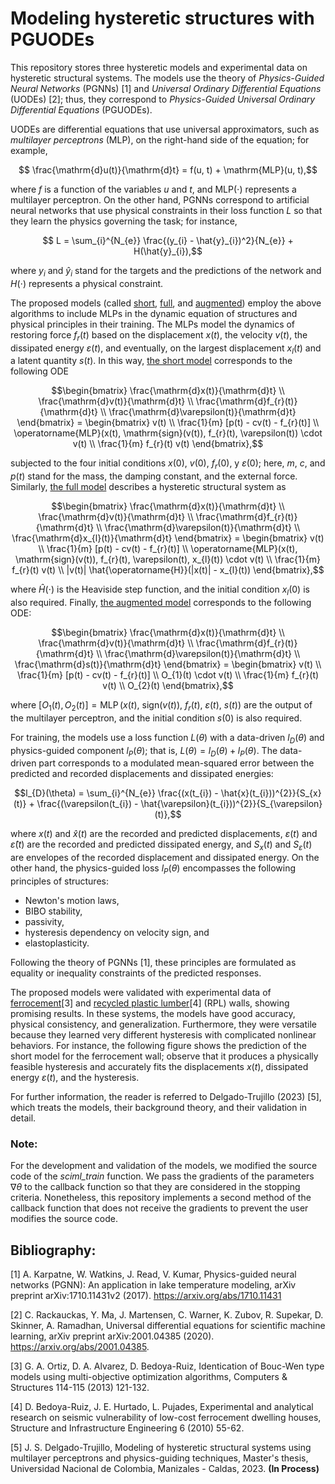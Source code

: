 # Modeling hysteretic structures with PGUODEs

This repository stores three hysteretic models and experimental data on hysteretic structural systems. The models use the theory of *Physics-Guided Neural Networks* (PGNNs) [1] and *Universal Ordinary Differential Equations* (UODEs) [2]; thus, they correspond to *Physics-Guided Universal Ordinary Differential Equations* (PGUODEs).

UODEs are differential equations that use universal approximators, such as *multilayer perceptrons* (MLP), on the right-hand side of the equation; for example,

$$ \frac{\mathrm{d}u(t)}{\mathrm{d}t} = f(u, t) + \mathrm{MLP}(u, t),$$

where $f$ is a function of the variables $u$ and $t$, and $\mathrm{MLP}(\cdot)$ represents a multilayer perceptron. On the other hand, PGNNs correspond to artificial neural networks that use physical constraints in their loss function $L$ so that they learn the physics governing the task; for instance,

$$ L = \sum_{i}^{N_{e}} \frac{(y_{i} - \hat{y}_{i})^2}{N_{e}} + H(\hat{y}_{i}),$$

where $y_{i}$ and $\hat{y}_{i}$ stand for the targets and the predictions of the network and $H(\cdot)$ represents a physical constraint.

The proposed models (called [short](./short_model/), [full](./full_model/), and [augmented](./augme_model/)) employ the above algorithms to include MLPs in the dynamic equation of structures and physical principles in their training. The MLPs model the dynamics of restoring force $f_{r}(t)$ based on the displacement $x(t)$, the velocity $v(t)$, the dissipated energy $\varepsilon(t)$, and eventually, on the largest displacement $x_{l}(t)$ and a latent quantity $s(t)$. In this way, [the short model](./short_model/) corresponds to the following ODE

```math
\begin{bmatrix}
    \frac{\mathrm{d}x(t)}{\mathrm{d}t}  \\
    \frac{\mathrm{d}v(t)}{\mathrm{d}t}  \\
    \frac{\mathrm{d}f_{r}(t)}{\mathrm{d}t}  \\
    \frac{\mathrm{d}\varepsilon(t)}{\mathrm{d}t}
\end{bmatrix}
=
\begin{bmatrix}
    v(t) \\
    \frac{1}{m} [p(t) - cv(t) - f_{r}(t)] \\
    \operatorname{MLP}(x(t), \mathrm{sign}(v(t)), f_{r}(t), \varepsilon(t)) \cdot v(t)  \\
    \frac{1}{m} f_{r}(t) v(t)
\end{bmatrix},
```

subjected to the four initial conditions $x(0)$, $v(0)$, $f_{r}(0)$, y $\varepsilon(0)$; here, $m$, $c$, and $p(t)$ stand for the mass, the damping constant, and the external force. Similarly, [the full model](./full_model/) describes a hysteretic structural system as
```math
\begin{bmatrix}
    \frac{\mathrm{d}x(t)}{\mathrm{d}t}  \\
    \frac{\mathrm{d}v(t)}{\mathrm{d}t}  \\
    \frac{\mathrm{d}f_{r}(t)}{\mathrm{d}t}  \\
    \frac{\mathrm{d}\varepsilon(t)}{\mathrm{d}t}  \\
    \frac{\mathrm{d}x_{l}(t)}{\mathrm{d}t}
\end{bmatrix}
= 
\begin{bmatrix}
        v(t) \\
        \frac{1}{m} [p(t) - cv(t) - f_{r}(t)]            \\
        \operatorname{MLP}(x(t), \mathrm{sign}(v(t)), f_{r}(t), \varepsilon(t), x_{l}(t)) \cdot v(t) \\
        \frac{1}{m} f_{r}(t) v(t)  \\
        |v(t)| \hat{\operatorname{H}}(|x(t)| - x_{l}(t))
\end{bmatrix},
```
where $\hat{H}(\cdot)$ is the Heaviside step function, and the initial condition $x_{l}(0)$ is also required. Finally, [the augmented model](./augme_model/) corresponds to the following ODE:
```math
\begin{bmatrix}
    \frac{\mathrm{d}x(t)}{\mathrm{d}t}  \\
    \frac{\mathrm{d}v(t)}{\mathrm{d}t}  \\
    \frac{\mathrm{d}f_{r}(t)}{\mathrm{d}t}  \\
    \frac{\mathrm{d}\varepsilon(t)}{\mathrm{d}t}  \\
    \frac{\mathrm{d}s(t)}{\mathrm{d}t}
\end{bmatrix}
= 
\begin{bmatrix}
    v(t)                                    \\
    \frac{1}{m} [p(t) - cv(t) - f_{r}(t)]   \\
    O_{1}(t) \cdot v(t)                     \\
    \frac{1}{m} f_{r}(t) v(t)               \\
    O_{2}(t)
\end{bmatrix},
```
where $[O_{1}(t), O_{2}(t)] = \operatorname{MLP}(x(t),\ \mathrm{sign}(v(t)),\ f_{r}(t),\ \varepsilon(t),\ s(t))$ are the output of the multilayer perceptron, and the initial condition $s(0)$ is also required. 

For training, the models use a loss function $L(\theta)$ with a data-driven $l_{D}(\theta)$ and physics-guided component $l_{P}(\theta)$; that is, $L(\theta) = l_{D}(\theta) + l_{P}(\theta)$. The data-driven part corresponds to a modulated mean-squared error between the predicted and recorded displacements and dissipated energies:

$$l_{D}(\theta) = \sum_{i}^{N_{e}} \frac{(x(t_{i}) - \hat{x}(t_{i}))^{2}}{S_{x}(t)} + \frac{(\varepsilon(t_{i}) - \hat{\varepsilon}(t_{i}))^{2}}{S_{\varepsilon}(t)},$$

where $x(t)$ and $\hat{x}(t)$ are the recorded and predicted displacements, $\varepsilon(t)$ and $\hat{\varepsilon}(t)$ are the recorded and predicted dissipated energy, and $S_{x}(t)$ and $S_{\varepsilon}(t)$ are envelopes of the recorded displacement and dissipated energy. On the other hand, the physics-guided loss $l_{P}(\theta)$ encompasses the following principles of structures:

- Newton's motion laws,
- BIBO stability,
- passivity,
- hysteresis dependency on velocity sign, and
- elastoplasticity.

Following the theory of PGNNs [1], these principles are formulated as equality or inequality constraints of the predicted responses.

The proposed models were validated with experimental data of [ferrocement](./tests/gilb_data)[3] and [recycled plastic lumber](./tests/rpl_data)[4] (RPL) walls, showing promising results. In these systems, the models have good accuracy, physical consistency, and generalization. Furthermore, they were versatile because they learned very different hysteresis with complicated nonlinear behaviors. For instance, the following figure shows the prediction of the short model for the ferrocement wall; observe that it produces a physically feasible hysteresis and accurately fits the displacements $x(t)$, dissipated energy $\varepsilon(t)$, and the hysteresis.


For further information, the reader is referred to Delgado-Trujillo (2023) [5], which treats the models, their background theory, and their validation in detail.

### Note:
For the development and validation of the models, we modified the source code of the *sciml_train* function. We pass the gradients of the parameters $\nabla \theta$ to the callback function so that they are considered in the stopping criteria. Nonetheless, this repository implements a second method of the callback function that does not receive the gradients to prevent the user modifies the source code.

## Bibliography:
[1] A. Karpatne, W. Watkins, J. Read, V. Kumar, Physics-guided neural networks (PGNN): An application in lake temperature modeling, arXiv preprint arXiv:1710.11431v2 (2017). https://arxiv.org/abs/1710.11431

[2] C. Rackauckas, Y. Ma, J. Martensen, C. Warner, K. Zubov, R. Supekar, D. Skinner, A. Ramadhan, Universal differential equations for scientific machine learning, arXiv preprint arXiv:2001.04385 (2020). https://arxiv.org/abs/2001.04385.

[3] G. A. Ortiz, D. A. Alvarez, D. Bedoya-Ruiz, Identication of Bouc-Wen type models using multi-objective optimization algorithms, Computers & Structures 114-115 (2013) 121-132.

[4] D. Bedoya-Ruiz, J. E. Hurtado, L. Pujades, Experimental and analytical research on seismic vulnerability of low-cost ferrocement dwelling houses, Structure and Infrastructure Engineering 6 (2010) 55-62.

[5] J. S. Delgado-Trujillo, Modeling of hysteretic structural systems using multilayer perceptrons and physics-guiding techniques, Master's thesis, Universidad Nacional de Colombia, Manizales - Caldas, 2023. **(In Process)**
